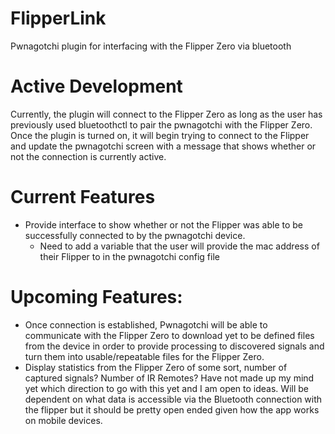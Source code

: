 # FlipperLink
Pwnagotchi plugin for interfacing with the Flipper Zero via bluetooth

# Active Development
Currently, the plugin will connect to the Flipper Zero as long as the user has previously used bluetoothctl to pair the pwnagotchi with the Flipper Zero. Once the plugin is turned on, it will begin trying to connect to the Flipper and update the pwnagotchi screen with a message that shows whether or not the connection is currently active.

# Current Features
-   Provide interface to show whether or not the Flipper was able to be successfully connected to by the pwnagotchi device.
    + Need to add a variable that the user will provide the mac address of their Flipper to in the pwnagotchi config file

# Upcoming Features:
-   Once connection is established, Pwnagotchi will be able to communicate with the Flipper Zero to download yet to be defined files from the device in order to provide processing to discovered signals and turn them into usable/repeatable files for the Flipper Zero.
-   Display statistics from the Flipper Zero of some sort, number of captured signals? Number of IR Remotes? Have not made up my mind yet which direction to go with this yet and I am open to ideas. Will be dependent on what data is accessible via the Bluetooth connection with the flipper but it should be pretty open ended given how the app works on mobile devices.
